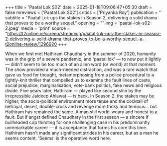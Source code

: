 +++
title = 'Paatal Lok S02'
date = 2025-01-18T09:06:47+05:30
draft = false
mreviews = ['Paatal Lok S02']
critics = ['Priyanka Roy']
publication = ''
subtitle = "Paatal Lok ups the stakes in Season 2, delivering a solid drama that proves to be a worthy sequel."
opening = ""
img = 'paatal-lok-s02-2.jpeg'
media = 'print'
source = "https://t2online.in/screen/streaming/paatal-lok-ups-the-stakes-in-season-2-delivering-a-solid-drama-that-proves-to-be-a-worthy-sequel.-a-t2online-review/1296920
+++

When we first met Hathiram Chaudhary in the summer of 2020, humanity was in the grip of a severe pandemic, and 'paatal lok' — to now put it lightly — didn't seem to be too much of an alien word (or world) at that moment. The show provided a much-needed distraction, and was a rare watch that gave us food for thought, metamorphosing from a police procedural to a tightly-knit thriller that compelled us to examine the fault lines of caste, social prejudice, marginalisation, vote-bank politics, fake news and religious divide. Five years later, Hathiram — played like second skin by the irrepressible Jaideep Ahlawat — is back. In Season 2, the stakes may be higher, the socio-political environment more tense and the cocktail of betrayal, deceit, double-cross and revenge more tricky and tenuous... but Hathiram has remained the same. A man still world-weary and honest to a fault. But if angst defined Chaudhary in the first season — a sincere if bullheaded cop thirsting for one challenging case in his predominantly unremarkable career — it is acceptance that forms his core this time. Hathiram hasn't made any significant strides in his career, but as a man he seems content. 'Seems' is the operative word here.
